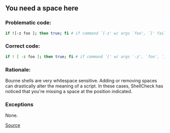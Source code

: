 ## You need a space here

### Problematic code:

```sh
if ![-z foo ]; then true; fi # if command `[-z' w/ args `foo', `]' fails..
```
### Correct code:

```sh
if ! [ -z foo ]; then true; fi # if command `[' w/ args `-z', `foo', `]' fails..
```

### Rationale:

Bourne shells are very whitespace sensitive. Adding or removing spaces can drastically alter the meaning of a script. In these cases, ShellCheck has noticed that you're missing a space at the position indicated.

### Exceptions

None.

[Source](https://github.com/koalaman/shellcheck/wiki/SC1035)

